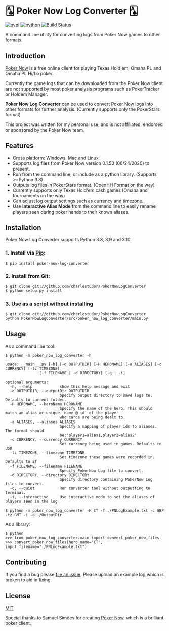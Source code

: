 # &#127137; Poker Now Log Converter &#127137;

[![pypi](https://img.shields.io/pypi/v/poker_now_log_converter.svg)](https://pypi.org/project/poker_now_log_converter/)
[![python](https://img.shields.io/pypi/pyversions/poker_now_log_converter.svg)](https://pypi.org/project/poker_now_log_converter/)
[![Build Status](https://github.com/charlestudor/PokerNowLogConverter/actions/workflows/main.yml/badge.svg?branch=master)](https://github.com/charlestudor/PokerNowLogConverter/actions)

A  command line utility for converting logs from Poker Now games to other formats.


## Introduction

[Poker Now](https://www.pokernow.club) is a free online client for playing Texas Hold'em, Omaha PL and Omaha PL Hi/Lo poker.

Currently the game logs that can be downloaded from the Poker Now client are not supported by most poker analysis programs
such as PokerTracker or Holdem Manager.

**Poker Now Log Converter** can be used to convert Poker Now logs into other formats for further analysis.
(Currently supports only the PokerStars format)

This project was written for my personal use, and is not affiliated, endorsed or sponsored by the Poker Now team.

## Features

- Cross platform: Windows, Mac and Linux
- Supports log files from Poker Now version 0.1.53 (06/24/2020) to present.
- Run from the command line, or include as a python library. (Supports >=Python 3.8)
- Outputs log files in PokerStars format. (OpenHH Format on the way)
- Currently supports only Texas Hold'em cash games (Omaha and tournaments on the way)
- Can adjust log output settings such as currency and timezone.
- Use **Interactive Alias Mode** from the command line to easily rename players seen during poker hands to their known aliases.
 
## Installation

Poker Now Log Converter supports Python 3.8, 3.9 and 3.10.

### 1. Install via [Pip](http://www.pip-installer.org/):

    $ pip install poker-now-log-converter

### 2. Install from Git:
    $ git clone git://github.com/charlestudor/PokerNowLogConverter
    $ python setup.py install
    
### 3. Use as a script without installing
    $ git clone git://github.com/charlestudor/PokerNowLogConverter
    python PokerNowLogConverter/src/poker_now_log_converter/main.py

## Usage

As a command line tool:

    $ python -m poker_now_log_converter -h
    
    usage: __main__.py [-h] [-o OUTPUTDIR] [-H HERONAME] [-a ALIASES] [-c CURRENCY] [-tz TIMEZONE]
                   [-f FILENAME | -d DIRECTORY] [-q | -i]

    optional arguments:
      -h, --help            show this help message and exit
      -o OUTPUTDIR, --outputDir OUTPUTDIR
                            Specify output directory to save logs to. Defaults to current folder.
      -H HERONAME, --heroName HERONAME
                            Specify the name of the hero. This should match an alias or unique 'name @ id' of the player
                            who cards are being dealt to.
      -a ALIASES, --aliases ALIASES
                            Specify a mapping of player ids to aliases. The format should
                            be:'player1=alias1,player2=alias2'
      -c CURRENCY, --currency CURRENCY
                            Set currency being used in games. Defaults to USD
      -tz TIMEZONE, --timezone TIMEZONE
                            Set timezone these games were recorded in. Defaults to ET
      -f FILENAME, --filename FILENAME
                            Specify PokerNow Log file to convert.
      -d DIRECTORY, --directory DIRECTORY
                            Specify directory containing PokerNow Log files to convert.
      -q, --quiet           Run converter tool without outputting to terminal.
      -i, --interactive     Use interactive mode to set the aliases of players seen in the log
      
    $ python -m poker_now_log_converter -H CT -f ./PNLogExample.txt -c GBP -tz GMT -i -o ./OutputDir

As a library:

    $ python
    >>> from poker_now_log_converter.main import convert_poker_now_files
    >>> convert_poker_now_files(hero_name="CT", input_filename="./PNLogExample.txt")
    
## Contributing

If you find a bug please [file an issue](https://www.github.com/charlestudor/PokerNowLogConverter/issues?q=is%3Aopen).
Please upload an example log which is broken to aid in fixing.

## License
[MIT](LICENSE.TXT)



Special thanks to Samuel Simões for creating [Poker Now](https://www.pokernow.club), which is a brilliant poker client.
